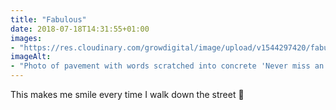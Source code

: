 ```yaml
---
title: "Fabulous"
date: 2018-07-18T14:31:55+01:00
images: 
- "https://res.cloudinary.com/growdigital/image/upload/v1544297420/fabulous-29616699508.jpg"
imageAlt: 
- "Photo of pavement with words scratched into concrete 'Never miss an opportunity to be Fabulous'"
---
```


This makes me smile every time I walk down the street 🙂

